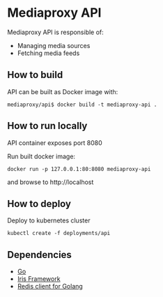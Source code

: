 # Mediaproxy API

Mediaproxy API is responsible of:
* Managing media sources
* Fetching media feeds

## How to build

API can be built as Docker image with:

```mediaproxy/api$ docker build -t mediaproxy-api .```

## How to run locally

API container exposes port 8080

Run built docker image:

```docker run -p 127.0.0.1:80:8080 mediaproxy-api```

and browse to http://localhost

## How to deploy

Deploy to kubernetes cluster

```kubectl create -f deployments/api```

## Dependencies

- [Go](https://golang.org/)
- [Iris Framework](https://github.com/kataras/iris)
- [Redis client for Golang](https://github.com/go-redis/redis)

